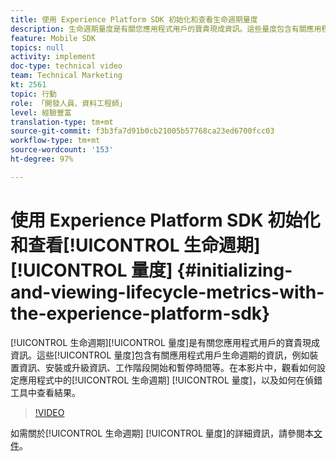 ```yaml
---
title: 使用 Experience Platform SDK 初始化和查看生命週期量度
description: 生命週期量度是有關您應用程式用戶的寶貴現成資訊。這些量度包含有關應用程式用戶生命週期的資訊，例如裝置資訊、安裝或升級資訊、工作階段開始和暫停時間等。在本影片中，觀看如何設定應用程式中的生命週期 量度，以及如何在偵錯工具中查看結果。
feature: Mobile SDK
topics: null
activity: implement
doc-type: technical video
team: Technical Marketing
kt: 2561
topic: 行動
role: 「開發人員、資料工程師」
level: 經驗豐富
translation-type: tm+mt
source-git-commit: f3b3fa7d91b0cb21005b57768ca23ed6700fcc03
workflow-type: tm+mt
source-wordcount: '153'
ht-degree: 97%

---
```



# 使用 Experience Platform SDK 初始化和查看[!UICONTROL 生命週期][!UICONTROL 量度] {#initializing-and-viewing-lifecycle-metrics-with-the-experience-platform-sdk}

[!UICONTROL 生命週期][!UICONTROL 量度]是有關您應用程式用戶的寶貴現成資訊。這些[!UICONTROL 量度]包含有關應用程式用戶生命週期的資訊，例如裝置資訊、安裝或升級資訊、工作階段開始和暫停時間等。在本影片中，觀看如何設定應用程式中的[!UICONTROL 生命週期] [!UICONTROL 量度]，以及如何在偵錯工具中查看結果。

>[!VIDEO](https://video.tv.adobe.com/v/26258/?quality=12)

如需關於[!UICONTROL 生命週期] [!UICONTROL 量度]的詳細資訊，請參閱本[文件](https://aep-sdks.gitbook.io/docs/using-mobile-extensions/mobile-core/lifecycle)。
